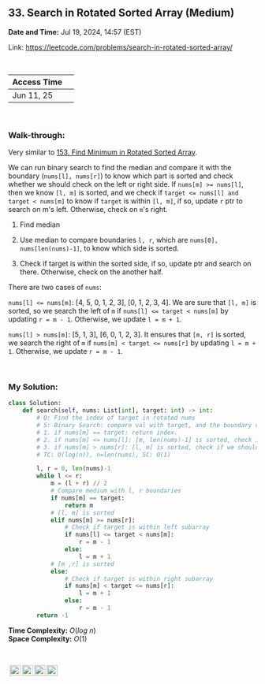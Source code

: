 ## 33. Search in Rotated Sorted Array (Medium)
**Date and Time:** Jul 19, 2024, 14:57 (EST)

Link: https://leetcode.com/problems/search-in-rotated-sorted-array/

<br>

|Access Time||
|---|---|
|Jun 11, 25||

<br>

### Walk-through: 
Very similar to [153. Find Minimum in Rotated Sorted Array](./questions/153.Find_Minimum_in_Rotated_Sorted_Array(Medium).md). 

We can run binary search to find the median and compare it with the boundary (`nums[l], nums[r]`) to know which part is sorted and check whether we should check on the left or right side. If `nums[m] >= nums[l]`, then we know `[l, m]` is sorted, and we check if `target <= nums[l] and target < nums[m]` to know if `target` is within `[l, m]`, if so, update `r` ptr to search on m's left. Otherwise, check on `m`'s right.

1. Find median

2. Use median to compare boundaries `l, r`, which are `nums[0], nums[len(nums)-1]`, to know which side is sorted.

3. Check if target is within the sorted side, if so, update ptr and search on there. Otherwise, check on the another half.

There are two cases of `nums`:

`nums[l] <= nums[m]`: [4, 5, 0, 1, 2, 3], [0, 1, 2, 3, 4]. We are sure that `[l, m]` is sorted, so we search the left of `m` if `nums[l] <= target < nums[m]` by updating `r = m - 1`. Otherwise, we update `l = m + 1`.

`nums[l] > nums[m]`: [5, 1, 3], [6, 0, 1, 2, 3]. It ensures that `[m, r]` is sorted, we search the right of `m` if `nums[m] < target <= nums[r]` by updating `l = m + 1`. Otherwise, we update `r = m - 1`.

<br>

### My Solution:
```python
class Solution:
    def search(self, nums: List[int], target: int) -> int:
        # Q: Find the index of target in rotated nums
        # S: Binary Search: compare val with target, and the boundary values nums[l] and nums[r], l = 0 and r = len(nums)-1.
        # 1. if nums[m] == target: return index.
        # 2. if nums[m] <= nums[l]: [m, len(nums)-1] is sorted, check if we should search on the right-side by checking nums[m] < target <= nums[r].
        # 3. if nums[m] > nums[r]: [l, m] is sorted, check if we should search on the left-side by checking nums[l] <= target < nums[m].
        # TC: O(log(n)), n=len(nums), SC: O(1)

        l, r = 0, len(nums)-1
        while l <= r:
            m = (l + r) // 2
            # Compare medium with l, r boundaries
            if nums[m] == target:
                return m
            # [l, m] is sorted
            elif nums[m] >= nums[r]:
                # Check if target is within left subarray
                if nums[l] <= target < nums[m]:
                    r = m - 1
                else:
                    l = m + 1
            # [m ,r] is sorted
            else:
                # Check if target is within right subarray
                if nums[m] < target <= nums[r]:
                    l = m + 1
                else:
                    r = m - 1
        return -1
```
**Time Complexity:** $O(log\ n)$ <br>
**Space Complexity:** $O(1)$

<br>

<img style="height:22px!important;margin-left:3px;vertical-align:text-bottom;" src="https://mirrors.creativecommons.org/presskit/icons/cc.svg?ref=chooser-v1" alt="CC BY-NC-SA" title="CC BY-NC-SA"><img style="height:22px!important;margin-left:3px;vertical-align:text-bottom;" src="https://mirrors.creativecommons.org/presskit/icons/by.svg?ref=chooser-v1" alt="BY: credit must be given to the creator" title="BY: credit must be given to the creator"><img style="height:22px!important;margin-left:3px;vertical-align:text-bottom;" src="https://mirrors.creativecommons.org/presskit/icons/nc.svg?ref=chooser-v1" alt="NC: Only noncommercial uses of the work are permitted" title="NC: Only noncommercial uses of the work are permitted"><img style="height:22px!important;margin-left:3px;vertical-align:text-bottom;" src="https://mirrors.creativecommons.org/presskit/icons/sa.svg?ref=chooser-v1" alt="SA: Adaptations must be shared under the same terms" title="SA: Adaptations must be shared under the same terms">